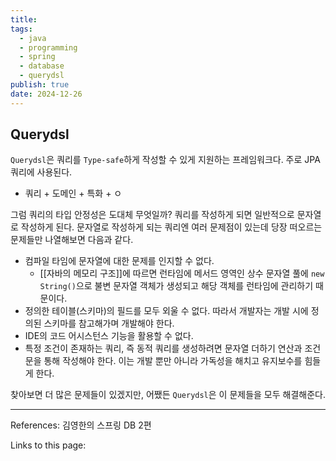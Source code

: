 ```yaml
---
title: 
tags:
  - java
  - programming
  - spring
  - database
  - querydsl
publish: true
date: 2024-12-26
---
```

## Querydsl
`Querydsl`은 쿼리를 `Type-safe`하게 작성할 수 있게 지원하는 프레임워크다. 주로 JPA 쿼리에 사용된다.

- 쿼리 + 도메인 + 특화 + ㅇ

그럼 쿼리의 타입 안정성은 도대체 무엇일까? 쿼리를 작성하게 되면 일반적으로 문자열로 작성하게 된다. 문자열로 작성하게 되는 쿼리엔 여러 문제점이 있는데 당장 떠오르는 문제들만 나열해보면 다음과 같다.

- 컴파일 타임에 문자열에 대한 문제를 인지할 수 없다.
	- [[자바의 메모리 구조]]에 따르면 런타임에 메서드 영역인 상수 문자열 풀에 `new String()`으로 불변 문자열 객체가 생성되고 해당 객체를 런타임에 관리하기 때문이다.
- 정의한 테이블(스키마)의 필드를 모두 외울 수 없다. 따라서 개발자는 개발 시에 정의된 스키마를 참고해가며 개발해야 한다.
- IDE의 코드 어시스턴스 기능을 활용할 수 없다.
- 특정 조건이 존재하는 쿼리, 즉 동적 쿼리를 생성하려면 문자열 더하기 연산과 조건문을 통해 작성해야 한다. 이는 개발 뿐만 아니라 가독성을 해치고 유지보수를 힘들게 한다.

찾아보면 더 많은 문제들이 있겠지만, 어쨌든 `Querydsl`은 이 문제들을 모두 해결해준다.






---
References: 김영한의 스프링 DB 2편

Links to this page: 